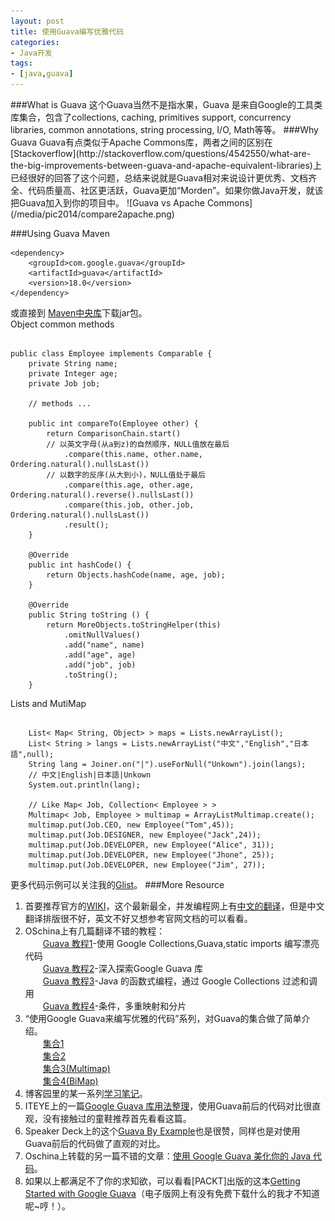 ```yaml
---
layout: post
title: 使用Guava编写优雅代码
categories:
- Java开发
tags:
- [java,guava]
---
```

<link rel="stylesheet" href="/media/highlight/styles/github.css">
<script src="/media/highlight/highlight.pack.js"></script>
<script>
$(document).ready(function() {
  $('pre code').each(function(i, block) {
    hljs.highlightBlock(block);
  });
});
</script>
###What is Guava
这个Guava当然不是指水果，Guava 是来自Google的工具类库集合，包含了collections, caching, primitives support, concurrency libraries, common annotations, string processing, I/O, Math等等。
###Why Guava
Guava有点类似于Apache Commons库，两者之间的区别在[Stackoverflow](http://stackoverflow.com/questions/4542550/what-are-the-big-improvements-between-guava-and-apache-equivalent-libraries)上已经很好的回答了这个问题，总结来说就是Guava相对来说设计更优秀、文档齐全、代码质量高、社区更活跃，Guava更加“Morden”。如果你做Java开发，就该把Guava加入到你的项目中。
![Guava vs Apache Commons](/media/pic2014/compare2apache.png)

###Using Guava
Maven
<pre><code class="xml">&lt;dependency&gt;
    &lt;groupId&gt;com.google.guava&lt;/groupId&gt;
    &lt;artifactId&gt;guava&lt;/artifactId&gt;
    &lt;version&gt;18.0&lt;/version&gt;
&lt;/dependency&gt;
</code></pre>
或直接到 [Maven中央库](http://mvnrepository.com/artifact/com.google.guava/guava)下载jar包。  
Object common methods
<pre><code class="java">
public class Employee implements Comparable<Employee> {
	private String name;
	private Integer age;
	private Job job;

	// methods ...

	public int compareTo(Employee other) {
		return ComparisonChain.start()
		// 以英文字母(从a到z)的自然顺序，NULL值放在最后
			.compare(this.name, other.name, Ordering.natural().nullsLast())
		// 以数字的反序(从大到小)，NULL值处于最后
			.compare(this.age, other.age, Ordering.natural().reverse().nullsLast())
			.compare(this.job, other.job, Ordering.natural().nullsLast())
			.result();
	}

	@Override
	public int hashCode() {
		return Objects.hashCode(name, age, job);
	}

	@Override
	public String toString () {
		return MoreObjects.toStringHelper(this)
			.omitNullValues()
			.add("name", name)
			.add("age", age)
			.add("job", job)
			.toString();
	}
</code></pre>
Lists and MutiMap
<pre><code class="java">
	List< Map< String, Object> > maps = Lists.newArrayList();
	List< String > langs = Lists.newArrayList("中文","English","日本語",null);
	String lang = Joiner.on("|").useForNull("Unkown").join(langs);
	// 中文|English|日本語|Unkown
	System.out.println(lang);                                               
	
	// Like Map< Job, Collection< Employee > >
	Multimap< Job, Employee > multimap = ArrayListMultimap.create();
	multimap.put(Job.CEO, new Employee("Tom",45));
	multimap.put(Job.DESIGNER, new Employee("Jack",24));
	multimap.put(Job.DEVELOPER, new Employee("Alice", 31));
	multimap.put(Job.DEVELOPER, new Employee("Jhone", 25));
	multimap.put(Job.DEVELOPER, new Employee("Jim", 27));
</code></pre>
更多代码示例可以关注我的[Glist](https://gist.github.com/greycode/2969fe130d345f87a208)。
###More Resource
1. 首要推荐官方的[WIKI](https://code.google.com/p/guava-libraries/wiki/GuavaExplained?tm=6)，这个最新最全，并发编程网上有[中文的翻译](http://ifeve.com/google-guava/)，但是中文翻译排版很不好，英文不好又想参考官网文档的可以看看。
2. OSchina上有几篇翻译不错的教程：  
　　[Guava 教程1](http://www.oschina.net/translate/beautiful-code-with-google-collections-guava-and-static-imports-part-1)-使用 Google Collections,Guava,static imports 编写漂亮代码  
　　[Guava 教程2](http://www.oschina.net/translate/diving-into-the-google-guava-library-part-2)-深入探索Google Guava 库  
　　[Guava 教程3](http://www.oschina.net/translate/functional-java-filtering-and-ordering-with-google-collections-part-3)-Java 的函数式编程，通过 Google Collections 过滤和调用  
　　[Guava 教程4](http://www.oschina.net/translate/preconditions-multimaps-and-partitioning-with-google-collections-part-4)-条件，多重映射和分片  
3. “使用Google Guava来编写优雅的代码”系列，对Guava的集合做了简单介绍。  
　　[集合1](http://www.letonlife.com/writing-clean-code-with-google-guava-part-4-915)  
　　[集合2](http://www.letonlife.com/writing-clean-code-with-google-guava-part-5-918)  
　　[集合3(Multimap)](http://www.letonlife.com/writing-clean-code-with-google-guava-part-6-multimap-923)  
　　[集合4(BiMap)](http://www.letonlife.com/writing-clean-code-with-google-guava-part-7-bimap-930)  
4. 博客园里的某一系列[学习笔记](http://www.cnblogs.com/peida/p/Guava.html)。  
5. ITEYE上的一篇[Google Guava 库用法整理](http://macrochen.iteye.com/blog/737058)，使用Guava前后的代码对比很直观，没有接触过的童鞋推荐首先看看这篇。
6. Speaker Deck上的这个[Guava By Example](https://speakerdeck.com/eneveu/guava-by-example)也是很赞，同样也是对使用Guava前后的代码做了直观的对比。
7. Oschina上转载的另一篇不错的文章：[使用 Google Guava 美化你的 Java 代码](http://my.oschina.net/leejun2005/blog/172328#OSC_h3_1)。
8. 如果以上都满足不了你的求知欲，可以看看[PACKT]出版的这本[Getting Started with Google Guava](https://www.packtpub.com/application-development/getting-started-google-guava)（电子版网上有没有免费下载什么的我才不知道呢~哼！）。
　
